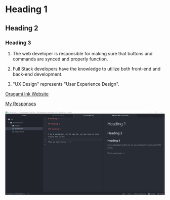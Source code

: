 # Heading 1

## Heading 2

### Heading 3

1. The web developer is responsible for making sure that buttons and commands are synced and properly function.

2. Full Stack developers have the knowledge to utilize both front-end and back-end development.

3. "UX Design" represents "User Experience Design".

[Oragami Ink Website](https://www.origamiink.com/)

[My Responses](./responses.txt)

![Atom Homescreen Screen Shot](./Images/Screenshot_1_Atom_Assignment_3.PNG)
